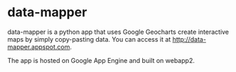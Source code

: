 data-mapper
======

data-mapper is a python app that uses Google Geocharts create interactive maps by simply copy-pasting data. You can access it at http://data-mapper.appspot.com.

The app is hosted on Google App Engine and built on webapp2.
